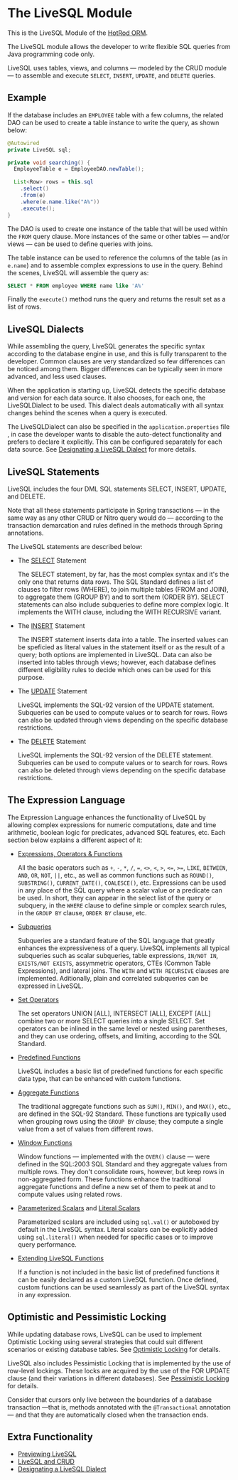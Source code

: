# The LiveSQL Module

This is the LiveSQL Module of the [HotRod ORM](../README.md).

The LiveSQL module allows the developer to write flexible SQL queries from Java programming code only.

LiveSQL uses tables, views, and columns &mdash; modeled by the CRUD module &mdash; to assemble and execute
`SELECT`, `INSERT`, `UPDATE`, and `DELETE` queries.


## Example

If the database includes an `EMPLOYEE` table with a few columns, the related DAO can be used to create a table instance to write the query,
as shown below:

```java
@Autowired
private LiveSQL sql;

private void searching() {
  EmployeeTable e = EmployeeDAO.newTable();

  List<Row> rows = this.sql
    .select()
    .from(e)
    .where(e.name.like("A%"))
    .execute();
}
```

The DAO is used to create one instance of the table that will be used within the `FROM` query clause. More
instances of the same or other tables &mdash; and/or views &mdash; can be used to define queries with joins.

The table instance can be used to reference the columns of the table (as in `e.name`) and to
assemble complex expressions to use in the query. Behind the scenes, LiveSQL will assemble the query as:

```sql
SELECT * FROM employee WHERE name like 'A%'
```

Finally the `execute()` method runs the query and returns the result set as a list of rows.

## LiveSQL Dialects

While assembling the query, LiveSQL generates the specific syntax according to the database engine in use, and this is fully transparent to the developer. Common clauses are very standardized so few differences can be noticed among them. Bigger differences can be typically seen in more advanced, and less used clauses.

When the application is starting up, LiveSQL detects the specific database and version for each data source. It also chooses, for each one, the LiveSQLDialect to be used. This dialect deals automatically with all syntax changes behind the scenes when a query is executed.

The LiveSQLDialect can also be specified in the `application.properties` file , in case the developer
wants to disable the auto-detect functionality and prefers to declare it explicitly. This can be configured separately for each data source. See [Designating a LiveSQL Dialect](designating-a-livesql-dialect.md) for more details.


## LiveSQL Statements

LiveSQL includes the four DML SQL statements SELECT, INSERT, UPDATE, and DELETE.

Note that all these statements participate in Spring transactions &mdash; in the same way as any other CRUD or Nitro query would do &mdash; according to the transaction demarcation and rules defined in the methods through Spring annotations.

The LiveSQL statements are described below:

- The [SELECT](./syntax/select.md) Statement

    The SELECT statement, by far, has the most complex syntax and it's the only one that returns data rows. The SQL Standard defines a list of clauses to filter rows (WHERE), to join multiple tables (FROM and JOIN), to aggregate them (GROUP BY) and to sort them (ORDER BY). SELECT statements can also include subqueries to define more complex logic. It implements the WITH clause, including the WITH RECURSIVE variant.

- The [INSERT](./syntax/insert.md) Statement

    The INSERT statement inserts data into a table. The inserted values can be speficied as literal values in the statement itself or as the result of a query; both options are implemented in LiveSQL. Data can also be inserted into tables through views; however, each database defines different eligibility rules to decide which ones can be used for this purpose.

- The [UPDATE](./syntax/update.md) Statement

    LiveSQL implements the SQL-92 version of the UPDATE statement. Subqueries can be used to compute values or to search for rows. Rows can also be updated through views depending on the specific database restrictions.

- The [DELETE](./syntax/delete.md) Statement

    LiveSQL implements the SQL-92 version of the DELETE statement. Subqueries can be used to compute values or to search for rows. Rows can also be deleted through views depending on the specific database restrictions.

## The Expression Language

The Expression Language enhances the functionality of LiveSQL by allowing complex expressions for numeric computations, date and time arithmetic, boolean logic for predicates, advanced SQL features, etc. Each section below explains a different aspect of it:

- [Expressions, Operators &amp; Functions](./syntax/expressions.md)

    All the basic operators such as `+`, `-`, `*`, `/`, `=`, `<>`, `<`, `>`, `<=`, `>=`, `LIKE`, `BETWEEN`, `AND`, `OR`, `NOT`, `||`, etc., as well as common functions such as `ROUND()`,
`SUBSTRING()`, `CURRENT_DATE()`, `COALESCE()`, etc. Expressions can be used in any place of the SQL query where a scalar value or a predicate can be used. In short, they can appear in the select list of the query or subquery, in the `WHERE` clause to define simple or complex search rules, in the `GROUP BY` clause, `ORDER BY` clause, etc.

- [Subqueries](./syntax/subqueries.md)

    Subqueries are a standard feature of the SQL language that greatly enhances the expressiveness of a query. LiveSQL implements all typical subqueries such as scalar subqueries, table expressions, `IN/NOT IN`, `EXISTS/NOT EXISTS`, assymmetric operators, CTEs (Common Table Expressions), and lateral joins. The `WITH` and `WITH RECURSIVE` clauses are implemented. Aditionally, plain and correlated subqueries can be expressed in LiveSQL.

- [Set Operators](./syntax/set-operators.md)

    The set operators UNION [ALL], INTERSECT [ALL], EXCEPT [ALL] combine two or more SELECT queries into a single SELECT. Set operators can be inlined in the same level or nested using parentheses, and they can use ordering, offsets, and limiting, according to the SQL Standard.

- [Predefined Functions](./syntax/expressions.md)

    LiveSQL includes a basic list of predefined functions for each specific data type, that can be enhanced with custom functions.

- [Aggregate Functions](./syntax/aggregate-functions.md)

    The traditional aggregate functions such as `SUM()`, `MIN()`, and `MAX()`, etc., are defined in the SQL-92 Standard. These functions are typically used when grouping rows using the `GROUP BY` clause; they compute a single value from a set of values from different rows.

- [Window Functions](./syntax/window-functions.md)

    Window functions &mdash; implemented with the `OVER()` clause &mdash; were defined in the SQL:2003 SQL Standard and they aggregate values from multiple rows. They don't consolidate rows, however, but keep rows in non-aggregated form. These functions enhance the traditional aggregate functions and define a new set of them to peek at and to compute values using related rows.

- [Parameterized Scalars](./syntax/expressions.md#boxing-scalars) and [Literal Scalars](./syntax/literals.md)

    Parameterized scalars are included using `sql.val()` or autoboxed by default in the LiveSQL syntax. Literal scalars can be explicitly added using `sql.literal()` when needed for specific cases or to
improve query performance.

- [Extending LiveSQL Functions](./extending-livesql-functions.md)

    If a function is not included in the basic list of predefined functions it can be easily declared as a custom LiveSQL function. Once defined, custom functions can be used seamlessly as part of the LiveSQL syntax in any expression.


## Optimistic and Pessimistic Locking

While updating database rows, LiveSQL can be used to implement Optimistic Locking  using several
strategies that could suit different scenarios or existing database tables. See
[Optimistic Locking](optimistic-locking.md) for details.

LiveSQL also includes Pessimistic Locking that is implemented by the use of row-level lockings. These locks are
acquired by the use of the FOR UPDATE clause (and their variations in different databases). See
[Pessimistic Locking](syntax/for-update.md) for details.



Consider that cursors only live between the boundaries of a database transaction &mdash;that is, methods annotated with the
`@Transactional` annotation&mdash; and that they are automatically closed when the transaction ends.


## Extra Functionality

- [Previewing LiveSQL](./previewing-livesql.md)
- [LiveSQL and CRUD](./livesql-and-crud.md)
- [Designating a LiveSQL Dialect](designating-a-livesql-dialect.md)


